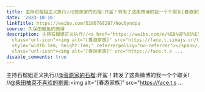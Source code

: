 ```yaml
---
title: 主持石榴姐正义执行//@菅原家的石榴:开鲨！转发了这条微博的我一个个取关[春游家族]//@柴田柚菜不喜欢的劉酱:[春游家族] - 转发 @池田瑛紗本人:&ensp;龟龟月哈这...
date: '2023-10-16'
linkTitle: https://weibo.com/5286768287/Noc0yndpu
source: 久保田鲤鱼的微博
description: 主持石榴姐正义执行//<a href="https://weibo.com/n/%E8%8F%85%E5%8E%9F%E5%AE%B6%E7%9A%84%E7%9F%B3%E6%A6%B4">@菅原家的石榴</a>:开鲨！转发了这条微博的我一个个取关<span
  class="url-icon"><img alt="[春游家族]" src="https://face.t.sinajs.cn/t4/appstyle/expression/ext/normal/b6/2021_YoungFamily_org.png"
  style="width:1em; height:1em;" referrerpolicy="no-referrer"></span>//<a href="https://weibo.com/n/%E6%9F%B4%E7%94%B0%E6%9F%9A%E8%8F%9C%E4%B8%8D%E5%96%9C%E6%AC%A2%E7%9A%84%E5%8A%89%E9%85%B1">@柴田柚菜不喜欢的劉酱</a>:<span
  class="url-icon"><img alt="[春游家族]" src="https://face.t.s ...
disable_comments: true
---
```

主持石榴姐正义执行//<a href="https://weibo.com/n/%E8%8F%85%E5%8E%9F%E5%AE%B6%E7%9A%84%E7%9F%B3%E6%A6%B4">@菅原家的石榴</a>:开鲨！转发了这条微博的我一个个取关<span class="url-icon"><img alt="[春游家族]" src="https://face.t.sinajs.cn/t4/appstyle/expression/ext/normal/b6/2021_YoungFamily_org.png" style="width:1em; height:1em;" referrerpolicy="no-referrer"></span>//<a href="https://weibo.com/n/%E6%9F%B4%E7%94%B0%E6%9F%9A%E8%8F%9C%E4%B8%8D%E5%96%9C%E6%AC%A2%E7%9A%84%E5%8A%89%E9%85%B1">@柴田柚菜不喜欢的劉酱</a>:<span class="url-icon"><img alt="[春游家族]" src="https://face.t.s ...
